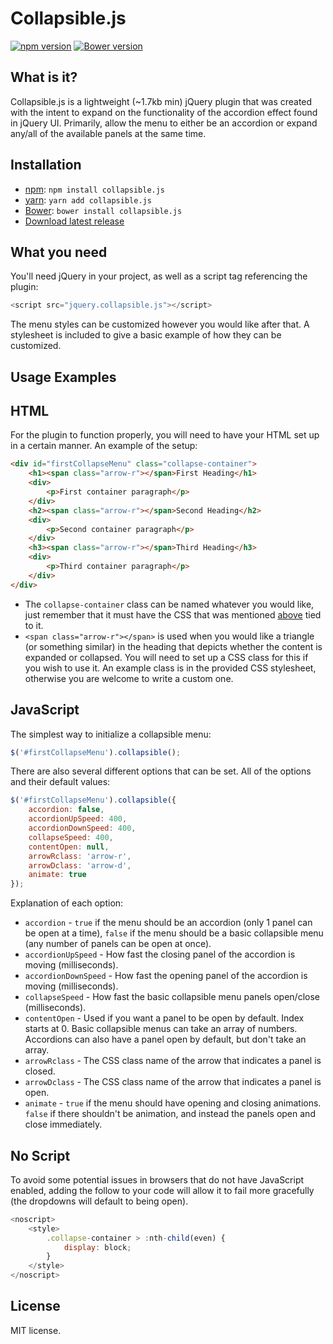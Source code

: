**Collapsible.js**
===================

[![npm version](https://badge.fury.io/js/collapsible.js.svg)](https://www.npmjs.com/package/collapsible.js)
[![Bower version](https://badge.fury.io/bo/collapsible.js.svg)](http://bower.io/search/?q=collapsible.js)

## What is it?
Collapsible.js is a lightweight (~1.7kb min) jQuery plugin that was created with the intent to expand on the functionality of the accordion effect found in jQuery UI. Primarily, allow the menu to either be an accordion or expand any/all of the available panels at the same time.

## Installation
* [npm](https://www.npmjs.com/package/collapsible.js): `npm install collapsible.js`
* [yarn](https://yarnpkg.com/en/package/collapsible.js): `yarn add collapsible.js`
* [Bower](http://bower.io/search/?q=collapsible.js): `bower install collapsible.js`
* [Download latest release](https://github.com/jordnkr/collapsible/releases)

## What you need
You'll need jQuery in your project, as well as a script tag referencing the plugin:
```js
<script src="jquery.collapsible.js"></script>
```
The menu styles can be customized however you would like after that. A stylesheet is included to give a basic example of how they can be customized.

## Usage Examples

## HTML

For the plugin to function properly, you will need to have your HTML set up in a certain manner. An example of the setup:
```html
<div id="firstCollapseMenu" class="collapse-container">
	<h1><span class="arrow-r"></span>First Heading</h1>
	<div>
		<p>First container paragraph</p>
	</div>
	<h2><span class="arrow-r"></span>Second Heading</h2>
	<div>
		<p>Second container paragraph</p>
	</div>
	<h3><span class="arrow-r"></span>Third Heading</h3>
	<div>
		<p>Third container paragraph</p>
	</div>
</div>
```
* The `collapse-container` class can be named whatever you would like, just remember that it must have the CSS that was mentioned [above](#what-you-need) tied to it.
* `<span class="arrow-r"></span>` is used when you would like a triangle (or something similar) in the heading that depicts whether the content is expanded or collapsed. You will need to set up a CSS class for this if you wish to use it. An example class is in the provided CSS stylesheet, otherwise you are welcome to write a custom one.

## JavaScript
The simplest way to initialize a collapsible menu:
```js
$('#firstCollapseMenu').collapsible();
```
There are also several different options that can be set. All of the options and their default values:
```js
$('#firstCollapseMenu').collapsible({
	accordion: false,
	accordionUpSpeed: 400,
	accordionDownSpeed: 400,
	collapseSpeed: 400,
	contentOpen: null,
	arrowRclass: 'arrow-r',
	arrowDclass: 'arrow-d',
	animate: true
});
```
Explanation of each option:

* `accordion` - `true` if the menu should be an accordion (only 1 panel can be open at a time), `false` if the menu should be a basic collapsible menu (any number of panels can be open at once).
* `accordionUpSpeed` - How fast the closing panel of the accordion is moving (milliseconds).
* `accordionDownSpeed` - How fast the opening panel of the accordion is moving (milliseconds).
* `collapseSpeed` - How fast the basic collapsible menu panels open/close (milliseconds).
* `contentOpen` - Used if you want a panel to be open by default. Index starts at 0. Basic collapsible menus can take an array of numbers. Accordions can also have a panel open by default, but don't take an array.
* `arrowRclass` - The CSS class name of the arrow that indicates a panel is closed.
* `arrowDclass` - The CSS class name of the arrow that indicates a panel is open.
* `animate` - `true` if the menu should have opening and closing animations. `false` if there shouldn't be animation, and instead the panels open and close immediately.

## No Script
To avoid some potential issues in browsers that do not have JavaScript enabled, adding the follow to your code will allow it to fail more gracefully (the dropdowns will default to being open).
```js
<noscript>
	<style>
		.collapse-container > :nth-child(even) {
			display: block;
		}
	</style>
</noscript>
```

## License
MIT license.
